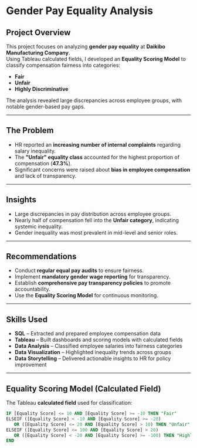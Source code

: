 # Gender Pay Equality Analysis
##  Project Overview
This project focuses on analyzing **gender pay equality** at **Daikibo Manufacturing Company**.  
Using Tableau calculated fields, I developed an **Equality Scoring Model** to classify compensation fairness into categories:
- **Fair**
- **Unfair**
- **Highly Discriminative**

The analysis revealed large discrepancies across employee groups, with notable gender-based pay gaps.

---

##  The Problem
- HR reported an **increasing number of internal complaints** regarding salary inequality.  
- The **"Unfair" equality class** accounted for the highest proportion of compensation (**47.3%**).  
- Significant concerns were raised about **bias in employee compensation** and lack of transparency.

---

## Insights
- Large discrepancies in pay distribution across employee groups.  
- Nearly half of compensation fell into the **Unfair category**, indicating systemic inequality.  
- Gender inequality was most prevalent in mid-level and senior roles.  

---

## Recommendations
- Conduct **regular equal pay audits** to ensure fairness.  
- Implement **mandatory gender wage reporting** for transparency.  
- Establish **comprehensive pay transparency policies** to promote accountability.  
- Use the **Equality Scoring Model** for continuous monitoring.  

---

## Skills Used
- **SQL** – Extracted and prepared employee compensation data  
- **Tableau** – Built dashboards and scoring models with calculated fields  
- **Data Analysis** – Classified employee salaries into fairness categories  
- **Data Visualization** – Highlighted inequality trends across groups  
- **Data Storytelling** – Delivered actionable insights to HR for policy improvement  

---

## Equality Scoring Model (Calculated Field)
The Tableau **calculated field** used for classification:  

```sql
IF [Equality Score] <= 10 AND [Equality Score] >= -10 THEN "Fair"
ELSEIF ([Equality Score] < -10 AND [Equality Score] >= -20)
   OR ([Equality Score] <= 20 AND [Equality Score] > 10) THEN "Unfair"
ELSEIF ([Equality Score] <= 100 AND [Equality Score] > 20)
   OR ([Equality Score] < -20 AND [Equality Score] >= -100) THEN "Highly Discriminative"
END
